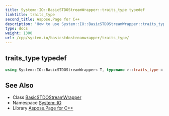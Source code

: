 ```yaml
---
title: System::IO::BasicSTDOStreamWrapper::traits_type typedef
linktitle: traits_type
second_title: Aspose.Page for C++
description: 'How to use System::IO::BasicSTDOStreamWrapper::traits_type typedef of System::IO::BasicSTDOStreamWrapper class in C++.'
type: docs
weight: 1300
url: /cpp/system.io/basicstdostreamwrapper/traits_type/
---
```

## traits_type typedef




```cpp
using System::IO::BasicSTDOStreamWrapper< T, typename >::traits_type =  typename BaseType::traits_type
```

## See Also

* Class [BasicSTDOStreamWrapper](../)
* Namespace [System::IO](../../)
* Library [Aspose.Page for C++](../../../)

